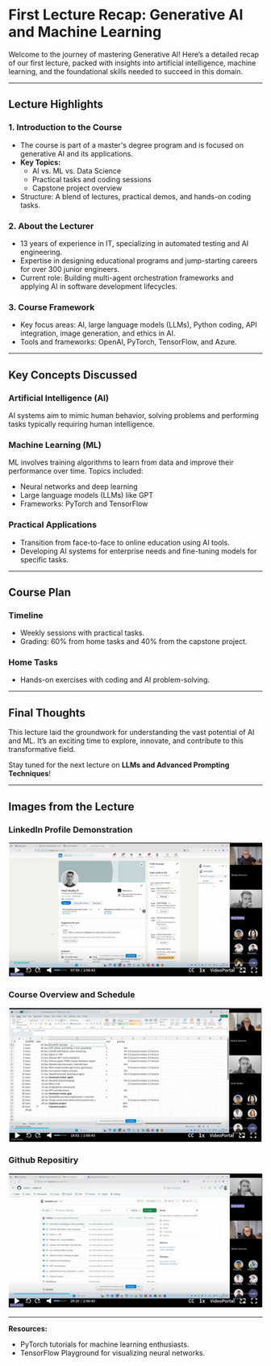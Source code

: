 
# First Lecture Recap: Generative AI and Machine Learning

Welcome to the journey of mastering Generative AI! Here’s a detailed recap of our first lecture, packed with insights into artificial intelligence, machine learning, and the foundational skills needed to succeed in this domain.

---


## Lecture Highlights

### 1. **Introduction to the Course**
- The course is part of a master's degree program and is focused on generative AI and its applications.
- **Key Topics:** 
  - AI vs. ML vs. Data Science
  - Practical tasks and coding sessions
  - Capstone project overview
- Structure: A blend of lectures, practical demos, and hands-on coding tasks.

### 2. **About the Lecturer**
- 13 years of experience in IT, specializing in automated testing and AI engineering.
- Expertise in designing educational programs and jump-starting careers for over 300 junior engineers.
- Current role: Building multi-agent orchestration frameworks and applying AI in software development lifecycles.

### 3. **Course Framework**
- Key focus areas: AI, large language models (LLMs), Python coding, API integration, image generation, and ethics in AI.
- Tools and frameworks: OpenAI, PyTorch, TensorFlow, and Azure.

---

## Key Concepts Discussed

### **Artificial Intelligence (AI)**
AI systems aim to mimic human behavior, solving problems and performing tasks typically requiring human intelligence.

### **Machine Learning (ML)**
ML involves training algorithms to learn from data and improve their performance over time. Topics included:
- Neural networks and deep learning
- Large language models (LLMs) like GPT
- Frameworks: PyTorch and TensorFlow


### **Practical Applications**
- Transition from face-to-face to online education using AI tools.
- Developing AI systems for enterprise needs and fine-tuning models for specific tasks.

---

## Course Plan

### Timeline
- Weekly sessions with practical tasks.
- Grading: 60% from home tasks and 40% from the capstone project.

### Home Tasks
- Hands-on exercises with coding and AI problem-solving.

---

## Final Thoughts

This lecture laid the groundwork for understanding the vast potential of AI and ML. It’s an exciting time to explore, innovate, and contribute to this transformative field.

Stay tuned for the next lecture on **LLMs and Advanced Prompting Techniques**!

---
## Images from the Lecture

### LinkedIn Profile Demonstration
![Lecture Screenshot 1](./linkedin.jpeg)

### Course Overview and Schedule
![Lecture Screenshot 2](./tasks.jpeg)

### Github Repositiry
![Lecture Screenshot 2](./masters-ai.jpeg)

---
**Resources:**
- PyTorch tutorials for machine learning enthusiasts.
- TensorFlow Playground for visualizing neural networks.

